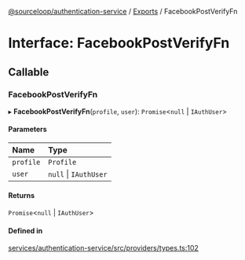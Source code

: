 [@sourceloop/authentication-service](../README.md) / [Exports](../modules.md) / FacebookPostVerifyFn

# Interface: FacebookPostVerifyFn

## Callable

### FacebookPostVerifyFn

▸ **FacebookPostVerifyFn**(`profile`, `user`): `Promise`<``null`` \| `IAuthUser`\>

#### Parameters

| Name | Type |
| :------ | :------ |
| `profile` | `Profile` |
| `user` | ``null`` \| `IAuthUser` |

#### Returns

`Promise`<``null`` \| `IAuthUser`\>

#### Defined in

[services/authentication-service/src/providers/types.ts:102](https://github.com/sourcefuse/loopback4-microservice-catalog/blob/a84fe677/services/authentication-service/src/providers/types.ts#L102)

